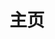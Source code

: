 ---
home: true
layout: Blog
icon: home
title: 主页
heroImage: /avatar.png
heroText: 𝓢𝓾𝓽𝓮𝓪𝓻
heroFullScreen: true
tagline: Talk is cheape Show me the code

footer: 不积跬步 无以至千里
---